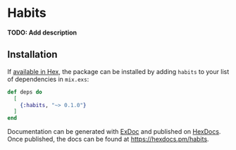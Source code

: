 # Habits

**TODO: Add description**

## Installation

If [available in Hex](https://hex.pm/docs/publish), the package can be installed
by adding `habits` to your list of dependencies in `mix.exs`:

```elixir
def deps do
  [
    {:habits, "~> 0.1.0"}
  ]
end
```

Documentation can be generated with [ExDoc](https://github.com/elixir-lang/ex_doc)
and published on [HexDocs](https://hexdocs.pm). Once published, the docs can
be found at <https://hexdocs.pm/habits>.

